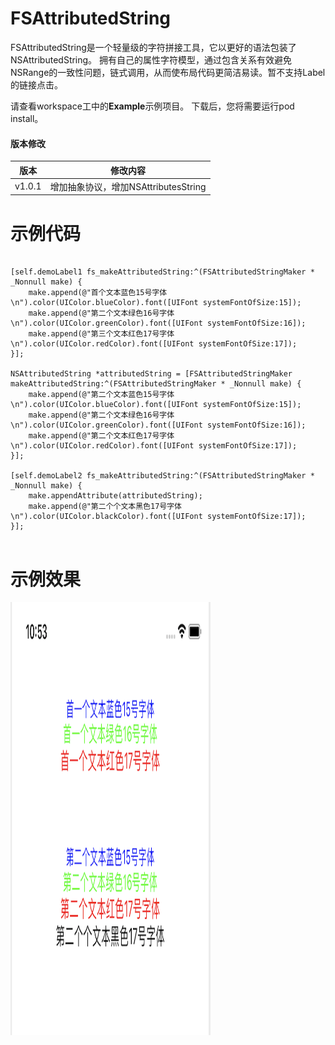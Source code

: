 # FSAttributedString

FSAttributedString是一个轻量级的字符拼接工具，它以更好的语法包装了NSAttributedString。 拥有自己的属性字符模型，通过包含关系有效避免NSRange的一致性问题，链式调用，从而使布局代码更简洁易读。暂不支持Label的链接点击。

请查看workspace工中的**Example**示例项目。 下载后，您将需要运行pod install。

#### 版本修改

|  版本   | 修改内容  |
|  ----  | ----  |
| v1.0.1  | 增加抽象协议，增加NSAttributesString |


# 示例代码

```obj-c

[self.demoLabel1 fs_makeAttributedString:^(FSAttributedStringMaker * _Nonnull make) {
    make.append(@"首个文本蓝色15号字体\n").color(UIColor.blueColor).font([UIFont systemFontOfSize:15]);
    make.append(@"第二个文本绿色16号字体\n").color(UIColor.greenColor).font([UIFont systemFontOfSize:16]);
    make.append(@"第三个文本红色17号字体\n").color(UIColor.redColor).font([UIFont systemFontOfSize:17]);
}];

NSAttributedString *attributedString = [FSAttributedStringMaker makeAttributedString:^(FSAttributedStringMaker * _Nonnull make) {
    make.append(@"第二个文本蓝色15号字体\n").color(UIColor.blueColor).font([UIFont systemFontOfSize:15]);
    make.append(@"第二个文本绿色16号字体\n").color(UIColor.greenColor).font([UIFont systemFontOfSize:16]);
    make.append(@"第二个文本红色17号字体\n").color(UIColor.redColor).font([UIFont systemFontOfSize:17]);
}];
    
[self.demoLabel2 fs_makeAttributedString:^(FSAttributedStringMaker * _Nonnull make) {
    make.appendAttribute(attributedString);
    make.append(@"第二个个文本黑色17号字体\n").color(UIColor.blackColor).font([UIFont systemFontOfSize:17]);
}];
    
```

# 示例效果

<img src="https://github.com/zhangzhongyan/Documents/blob/master/Photos/xcode/FSAttributedString/demo.png?raw=true" width="320" height="693">



